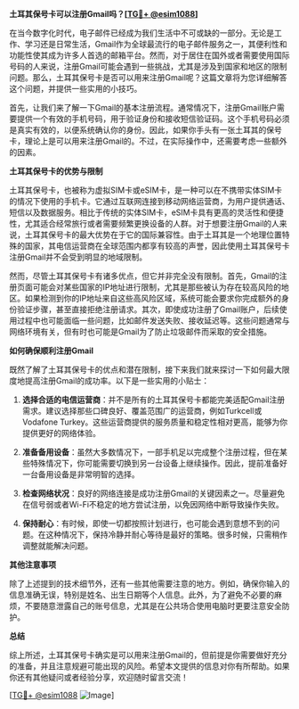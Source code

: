 **土耳其保号卡可以注册Gmail吗？[[TG💪+ @esim1088](https://t.me/s/esim1088)]**

在当今数字化时代，电子邮件已经成为我们生活中不可或缺的一部分。无论是工作、学习还是日常生活，Gmail作为全球最流行的电子邮件服务之一，其便利性和功能性使其成为许多人首选的邮箱平台。然而，对于居住在国外或者需要使用国际号码的人来说，注册Gmail可能会遇到一些挑战，尤其是涉及到国家和地区的限制问题。那么，土耳其保号卡是否可以用来注册Gmail呢？这篇文章将为您详细解答这个问题，并提供一些实用的小技巧。

首先，让我们来了解一下Gmail的基本注册流程。通常情况下，注册Gmail账户需要提供一个有效的手机号码，用于验证身份和接收短信验证码。这个手机号码必须是真实有效的，以便系统确认你的身份。因此，如果你手头有一张土耳其的保号卡，理论上是可以用来注册Gmail的。不过，在实际操作中，还需要考虑一些额外的因素。

**土耳其保号卡的优势与限制**

土耳其保号卡，也被称为虚拟SIM卡或eSIM卡，是一种可以在不携带实体SIM卡的情况下使用的手机卡。它通过互联网连接到移动网络运营商，为用户提供通话、短信以及数据服务。相比于传统的实体SIM卡，eSIM卡具有更高的灵活性和便捷性，尤其适合经常旅行或者需要频繁更换设备的人群。对于想要注册Gmail的人来说，土耳其保号卡的最大优势在于它的国际兼容性。由于土耳其是一个地理位置特殊的国家，其电信运营商在全球范围内都享有较高的声誉，因此使用土耳其保号卡注册Gmail并不会受到明显的地域限制。

然而，尽管土耳其保号卡有诸多优点，但它并非完全没有限制。首先，Gmail的注册页面可能会对某些国家的IP地址进行限制，尤其是那些被认为存在较高风险的地区。如果检测到你的IP地址来自这些高风险区域，系统可能会要求你完成额外的身份验证步骤，甚至直接拒绝注册请求。其次，即使成功注册了Gmail账户，后续使用过程中也可能面临一些问题，比如邮件发送失败、接收延迟等。这些问题通常与网络环境有关，但有时也可能是Gmail为了防止垃圾邮件而采取的安全措施。

**如何确保顺利注册Gmail**

既然了解了土耳其保号卡的优点和潜在限制，接下来我们就来探讨一下如何最大限度地提高注册Gmail的成功率。以下是一些实用的小贴士：

1. **选择合适的电信运营商**：并不是所有的土耳其保号卡都能完美适配Gmail注册需求。建议选择那些口碑良好、覆盖范围广的运营商，例如Turkcell或Vodafone Turkey。这些运营商提供的服务质量和稳定性相对更高，能够为你提供更好的网络体验。

2. **准备备用设备**：虽然大多数情况下，一部手机足以完成整个注册过程，但在某些特殊情况下，你可能需要切换到另一台设备上继续操作。因此，提前准备好一台备用设备是非常明智的选择。

3. **检查网络状况**：良好的网络连接是成功注册Gmail的关键因素之一。尽量避免在信号弱或者Wi-Fi不稳定的地方尝试注册，以免因网络中断导致操作失败。

4. **保持耐心**：有时候，即使一切都按照计划进行，也可能会遇到意想不到的问题。在这种情况下，保持冷静并耐心等待是最好的策略。很多时候，只需稍作调整就能解决问题。

**其他注意事项**

除了上述提到的技术细节外，还有一些其他需要注意的地方。例如，确保你输入的信息准确无误，特别是姓名、出生日期等个人信息。此外，为了避免不必要的麻烦，不要随意泄露自己的账号信息，尤其是在公共场合使用电脑时更要注意安全防护。

**总结**

综上所述，土耳其保号卡确实是可以用来注册Gmail的，但前提是你需要做好充分的准备，并且注意规避可能出现的风险。希望本文提供的信息对你有所帮助。如果你还有其他疑问或者经验分享，欢迎随时留言交流！

[[TG💪+ @esim1088](https://t.me/s/esim1088) ![Image](https://i.postimg.cc/4NQfJmqS/Snipaste-2025-05-13-00-14-12.png)]